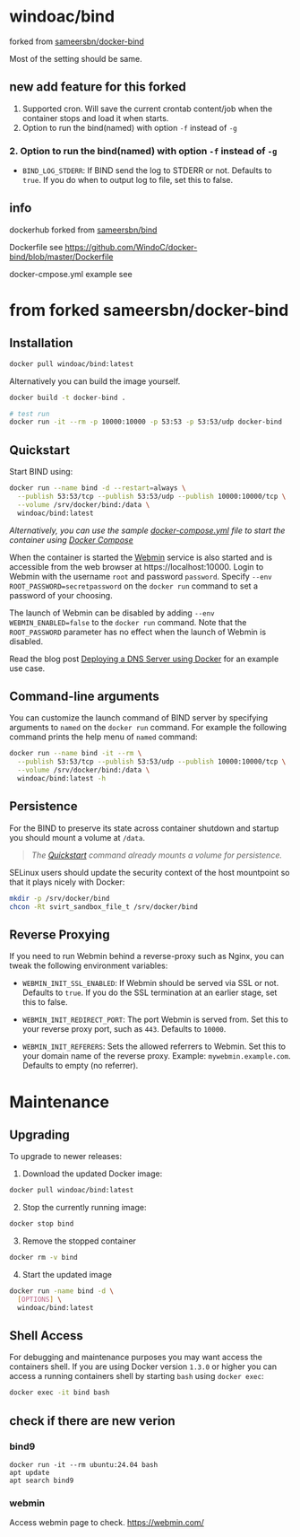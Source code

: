 # windoac/bind

forked from [sameersbn/docker-bind](https://github.com/sameersbn/docker-bind)

Most of the setting should be same.

## new add feature for this forked

1. Supported cron. Will save the current crontab content/job when the container stops and load it when starts.
2. Option to run the bind(named) with option `-f` instead of `-g`

### 2. Option to run the bind(named) with option `-f` instead of `-g`

* `BIND_LOG_STDERR`: If BIND send the log to STDERR or not. Defaults to `true`. 
   If you do when to output log to file, set this to false.

## info

dockerhub forked from [sameersbn/bind](https://hub.docker.com/r/sameersbn/bind)

Dockerfile see https://github.com/WindoC/docker-bind/blob/master/Dockerfile

docker-cmpose.yml example see 

# from forked sameersbn/docker-bind

## Installation

```bash
docker pull windoac/bind:latest
```

Alternatively you can build the image yourself.

```bash
docker build -t docker-bind .

# test run
docker run -it --rm -p 10000:10000 -p 53:53 -p 53:53/udp docker-bind
```

## Quickstart

Start BIND using:

```bash
docker run --name bind -d --restart=always \
  --publish 53:53/tcp --publish 53:53/udp --publish 10000:10000/tcp \
  --volume /srv/docker/bind:/data \
  windoac/bind:latest
```

*Alternatively, you can use the sample [docker-compose.yml](docker-compose.yml) file to start the container using [Docker Compose](https://docs.docker.com/compose/)*

When the container is started the [Webmin](http://www.webmin.com/) service is also started and is accessible from the web browser at https://localhost:10000. Login to Webmin with the username `root` and password `password`. Specify `--env ROOT_PASSWORD=secretpassword` on the `docker run` command to set a password of your choosing.

The launch of Webmin can be disabled by adding `--env WEBMIN_ENABLED=false` to the `docker run` command. Note that the `ROOT_PASSWORD` parameter has no effect when the launch of Webmin is disabled.

Read the blog post [Deploying a DNS Server using Docker](http://www.damagehead.com/blog/2015/04/28/deploying-a-dns-server-using-docker/) for an example use case.

## Command-line arguments

You can customize the launch command of BIND server by specifying arguments to `named` on the `docker run` command. For example the following command prints the help menu of `named` command:

```bash
docker run --name bind -it --rm \
  --publish 53:53/tcp --publish 53:53/udp --publish 10000:10000/tcp \
  --volume /srv/docker/bind:/data \
  windoac/bind:latest -h
```

## Persistence

For the BIND to preserve its state across container shutdown and startup you should mount a volume at `/data`.

> *The [Quickstart](#quickstart) command already mounts a volume for persistence.*

SELinux users should update the security context of the host mountpoint so that it plays nicely with Docker:

```bash
mkdir -p /srv/docker/bind
chcon -Rt svirt_sandbox_file_t /srv/docker/bind
```

## Reverse Proxying

If you need to run Webmin behind a reverse-proxy such as Nginx, you can tweak the following environment variables:

* `WEBMIN_INIT_SSL_ENABLED`: If Webmin should be served via SSL or not. Defaults to `true`. 
   If you do the SSL termination at an earlier stage, set this to false.

* `WEBMIN_INIT_REDIRECT_PORT`: The port Webmin is served from. 
   Set this to your reverse proxy port, such as `443`. Defaults to `10000`.

* `WEBMIN_INIT_REFERERS`: Sets the allowed referrers to Webmin. 
   Set this to your domain name of the reverse proxy. Example: `mywebmin.example.com`. 
   Defaults to empty (no referrer).

# Maintenance

## Upgrading

To upgrade to newer releases:

  1. Download the updated Docker image:

  ```bash
  docker pull windoac/bind:latest
  ```

  2. Stop the currently running image:

  ```bash
  docker stop bind
  ```

  3. Remove the stopped container

  ```bash
  docker rm -v bind
  ```

  4. Start the updated image

  ```bash
  docker run -name bind -d \
    [OPTIONS] \
    windoac/bind:latest
  ```

## Shell Access

For debugging and maintenance purposes you may want access the containers shell. If you are using Docker version `1.3.0` or higher you can access a running containers shell by starting `bash` using `docker exec`:

```bash
docker exec -it bind bash
```

## check if there are new verion

### bind9

```
docker run -it --rm ubuntu:24.04 bash
apt update
apt search bind9
```

### webmin

Access webmin page to check. https://webmin.com/
